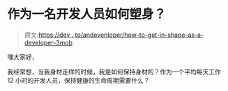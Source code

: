# 作为一名开发人员如何塑身？

> 原文:[https://dev . to/andevenloper/how-to-get-in-shape-as-a-developer-3mob](https://dev.to/andevenloper/how-to-get-in-shape-as-a-developer-3mob)

嘿大家好，

我经常想，当我身材走样的时候，我是如何保持身材的？作为一个平均每天工作 12 小时的开发人员，保持健康的生命周期需要什么？